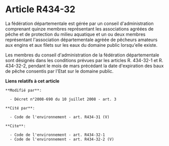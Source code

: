 # Article R434-32

La fédération départementale est gérée par un conseil d'administration comprenant quinze membres représentant les
associations agréées de pêche et de protection du milieu aquatique et un ou deux membres représentant l'association
départementale agréée de pêcheurs amateurs aux engins et aux filets sur les eaux du domaine public lorsqu'elle existe. 

Les membres du conseil d'administration de la fédération départementale sont désignés dans les conditions prévues par les
articles R. 434-32-1 et R. 434-32-2, pendant le mois de mars précédant la date d'expiration des baux de pêche consentis par
l'Etat sur le domaine public.

**Liens relatifs à cet article**

	**Modifié par**:

	  - Décret n°2008-690 du 10 juillet 2008 - art. 3

	**Cité par**:

	  - Code de l'environnement - art. R434-31 (V)

	**Cite**:

	  - Code de l'environnement - art. R434-32-1
	  - Code de l'environnement - art. R434-32-2 (V)
